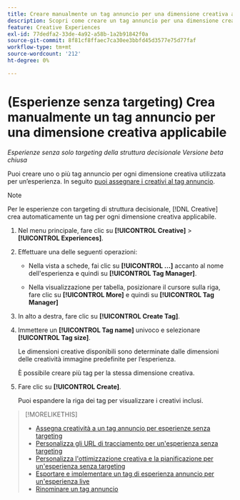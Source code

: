 ```yaml
---
title: Creare manualmente un tag annuncio per una dimensione creativa applicabile
description: Scopri come creare un tag annuncio per una dimensione creativa specifica.
feature: Creative Experiences
exl-id: 77dedfa2-33de-4a92-a58b-1a2b91842f0a
source-git-commit: 8f81cf8ffaec7ca30ee3bbfd45d3577e75d77faf
workflow-type: tm+mt
source-wordcount: '212'
ht-degree: 0%

---
```


# (Esperienze senza targeting) Crea manualmente un tag annuncio per una dimensione creativa applicabile

*Esperienze senza solo targeting della struttura decisionale*
*Versione beta chiusa*

Puoi creare uno o più tag annuncio per ogni dimensione creativa utilizzata per un’esperienza. In seguito [puoi assegnare i creativi al tag annuncio](experience-tag-assign-creatives.md).

>[!NOTE]
>
>Per le esperienze con targeting di struttura decisionale, [!DNL Creative] crea automaticamente un tag per ogni dimensione creativa applicabile.

1. Nel menu principale, fare clic su **[!UICONTROL Creative]** > **[!UICONTROL Experiences]**.

1. Effettuare una delle seguenti operazioni:

   * Nella vista a schede, fai clic su **[!UICONTROL ...]** accanto al nome dell&#39;esperienza e quindi su **[!UICONTROL Tag Manager]**.

   * Nella visualizzazione per tabella, posizionare il cursore sulla riga, fare clic su **[!UICONTROL More]** e quindi su **[!UICONTROL Tag Manager]**

1. In alto a destra, fare clic su **[!UICONTROL Create Tag]**.

1. Immettere un **[!UICONTROL Tag name]** univoco e selezionare **[!UICONTROL Tag size]**.

   Le dimensioni creative disponibili sono determinate dalle dimensioni delle creatività immagine predefinite per l’esperienza.

   È possibile creare più tag per la stessa dimensione creativa.<!-- What are the implications? -->

1. Fare clic su **[!UICONTROL Create]**.

   Puoi espandere la riga dei tag per visualizzare i creativi inclusi.

>[!MORELIKETHIS]
>
>* [Assegna creatività a un tag annuncio per esperienze senza targeting](experience-tag-assign-creatives.md)
>* [Personalizza gli URL di tracciamento per un&#39;esperienza senza targeting](experience-tracking-urls-no-targeting.md)
>* [Personalizza l&#39;ottimizzazione creativa e la pianificazione per un&#39;esperienza senza targeting](experience-optimization-scheduling-no-targeting.md)
>* [Esportare e implementare un tag di esperienza annuncio per un&#39;esperienza live](experience-tag-export.md)
>* [Rinominare un tag annuncio](experience-tag-rename.md)

